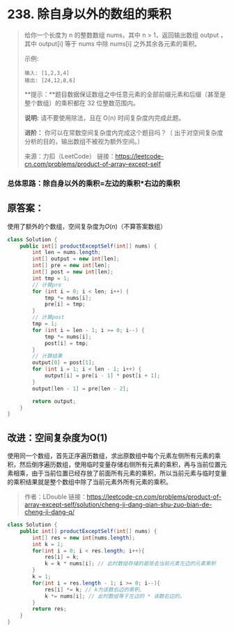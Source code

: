 # 238. 除自身以外的数组的乘积

> 给你一个长度为 n 的整数数组 nums，其中 n > 1，返回输出数组 output ，其中 output[i] 等于 nums 中除 nums[i] 之外其余各元素的乘积。
>
>  
>
> 示例:
>
> ```
> 输入: [1,2,3,4]
> 输出: [24,12,8,6]
> ```
>
> **提示：**题目数据保证数组之中任意元素的全部前缀元素和后缀（甚至是整个数组）的乘积都在 32 位整数范围内。
>
> **说明:** 请不要使用除法，且在 O(n) 时间复杂度内完成此题。
>
> **进阶：**
> 你可以在常数空间复杂度内完成这个题目吗？（ 出于对空间复杂度分析的目的，输出数组不被视为额外空间。）
>
> 来源：力扣（LeetCode）
> 链接：https://leetcode-cn.com/problems/product-of-array-except-self



<h3>总体思路：除自身以外的乘积=左边的乘积*右边的乘积</h3>

## 原答案：

使用了额外的个数组，空间复杂度为$O(n)$（不算答案数组）

```java
class Solution {
    public int[] productExceptSelf(int[] nums) {
        int len = nums.length;
        int[] output = new int[len];
        int[] pre = new int[len];
        int[] post = new int[len];
        int tmp = 1;
        // 计算pre
        for (int i = 0; i < len; i++) {
            tmp *= nums[i];
            pre[i] = tmp;
        }
        // 计算post
        tmp = 1;
        for (int i = len - 1; i >= 0; i--) {
            tmp *= nums[i];
            post[i] = tmp;
        }
        // 计算结果
        output[0] = post[1];
        for (int i = 1; i < len - 1; i++) {
            output[i] = pre[i - 1] * post[i + 1];
        }
        output[len - 1] = pre[len - 2];

        return output;
    }
}
```



## 改进：空间复杂度为O(1)

使用同一个数组，首先正序遍历数组，求出原数组中每个元素左侧所有元素的乘积，然后倒序遍历数组，使用临时变量存储右侧所有元素的乘积，再与当前位置元素相乘，由于当前位置已经存放了前面所有元素的乘积，所以当前元素与临时变量的乘积结果就是整个数组中除了当前元素外所有元素的乘积。

> 作者：LDouble
> 链接：https://leetcode-cn.com/problems/product-of-array-except-self/solution/cheng-ji-dang-qian-shu-zuo-bian-de-cheng-ji-dang-q/

```java
class Solution {
    public int[] productExceptSelf(int[] nums) {
        int[] res = new int[nums.length];
        int k = 1;
        for(int i = 0; i < res.length; i++){
            res[i] = k;
            k = k * nums[i]; // 此时数组存储的是除去当前元素左边的元素乘积
        }
        k = 1;
        for(int i = res.length - 1; i >= 0; i--){
            res[i] *= k; // k为该数右边的乘积。
            k *= nums[i]; // 此时数组等于左边的 * 该数右边的。
        }
        return res;
    }
}
```

